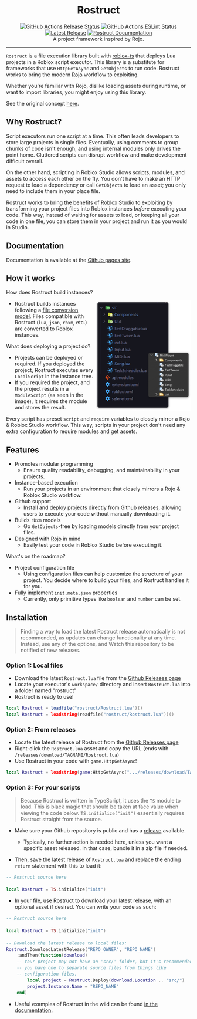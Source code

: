 <h1 align="center">Rostruct</h1>
<div align="center">
	<a href="https://github.com/richie0866/Rostruct/actions/workflows/release.yml"><img src="https://github.com/richie0866/Rostruct/actions/workflows/release.yml/badge.svg" alt="GitHub Actions Release Status" /></a>
	<a href="https://github.com/richie0866/Rostruct/actions/workflows/eslint.yml"><img src="https://github.com/richie0866/Rostruct/actions/workflows/eslint.yml/badge.svg" alt="GitHub Actions ESLint Status" /></a>
	<a href="https://github.com/richie0866/Rostruct/releases/latest"><img src="https://img.shields.io/github/v/release/richie0866/Rostruct?include_prereleases" alt="Latest Release" /></a>
	<a href="https://richie0866.github.io/Rostruct"><img src="https://img.shields.io/badge/docs-website-blue.svg" alt="Rostruct Documentation" /></a>
</div>

<div align="center">
	A project framework inspired by Rojo.
</div>

---

`Rostruct` is a file execution library built with [roblox-ts](https://roblox-ts.com/) that deploys Lua projects in a Roblox script executor. This library is a substitute for frameworks that use `HttpGetAsync` and `GetObjects` to run code. Rostruct works to bring the modern [Rojo](https://rojo.space/docs/6.x/sync-details/) workflow to exploiting.

Whether you're familiar with Rojo, dislike loading assets during runtime, or want to import libraries, you might enjoy using this library. 

See the original concept [here](https://v3rmillion.net/showthread.php?tid=1081675).

## Why Rostruct?
Script executors run one script at a time. This often leads developers to store large projects in single files. Eventually, using comments to group chunks of code isn't enough, and using internal modules only drives the point home. Cluttered scripts can disrupt workflow and make development difficult overall.

On the other hand, scripting in Roblox Studio allows scripts, modules, and assets to access each other on the fly. You don't have to make an HTTP request to load a dependency or call `GetObjects` to load an asset; you only need to include them in your place file.

Rostruct works to bring the benefits of Roblox Studio to exploiting by transforming your project files into Roblox instances _before_ executing your code. This way, instead of waiting for assets to load, or keeping all your code in one file, you can store them in your project and run it as you would in Studio.

## Documentation
Documentation is available at the [Github pages site](https://richie0866.github.io/Rostruct).

## How it works
How does Rostruct build instances?

<img src="img/example-vscode-and-roblox.png" align="right"
     alt="Rostruct Build Example" height="300">

* Rostruct builds instances following a [file conversion model](https://richie0866.github.io/Rostruct/guide/file-conversion/). Files compatible with Rostruct (`lua`, `json`, `rbxm`, etc.) are converted to Roblox instances.

What does deploying a project do?

* Projects can be deployed or required. If you deployed the project, Rostruct executes every `LocalScript` in the instance tree.
* If you required the project, and the project results in a `ModuleScript` (as seen in the image), it requires the module and stores the result.

Every script has preset `script` and `require` variables to closely mirror a Rojo & Roblox Studio workflow. This way, scripts in your project don't need any extra configuration to require modules and get assets.

## Features
* Promotes modular programming
  * Ensure quality readability, debugging, and maintainability in your projects.
* Instance-based execution
  * Run your projects in an environment that closely mirrors a Rojo & Roblox Studio workflow.
* Github support
  * Install and deploy projects directly from Github releases, allowing users to execute your code without manually downloading it.
* Builds `rbxm` models
  * Go `GetObjects`-free by loading models directly from your project files.
* Designed with [Rojo](https://github.com/rojo-rbx/rojo#readme) in mind
  * Easily test your code in Roblox Studio before executing it.

What's on the roadmap?
* Project configuration file
  * Using configuration files can help customize the structure of your project. You decide where to build your files, and Rostruct handles it for you. 
* Fully implement [`init.meta.json`](https://rojo.space/docs/6.x/sync-details/#meta-files) properties
  * Currently, only primitive types like `boolean` and `number` can be set.

## Installation
> Finding a way to load the latest Rostruct release automatically is not recommended, as updates can change functionality at any time. Instead, use any of the options, and Watch this repository to be notified of new releases.
### Option 1: Local files
* Download the latest `Rostruct.lua` file from the [Github Releases page](https://github.com/richie0866/Rostruct/releases/latest)
* Locate your executor's `workspace/` directory and insert `Rostruct.lua` into a folder named "rostruct"
* Rostruct is ready to use!
```lua
local Rostruct = loadfile("rostruct/Rostruct.lua")()
local Rostruct = loadstring(readfile("rostruct/Rostruct.lua"))()
```

### Option 2: From releases
* Locate the latest release of Rostruct from the [Github Releases page](https://github.com/richie0866/Rostruct/releases/latest)
* Right-click the `Rostruct.lua` asset and copy the URL (ends with `/releases/download/TAGNAME/Rostruct.lua`)
* Use Rostruct in your code with `game.HttpGetAsync`!
```lua
local Rostruct = loadstring(game:HttpGetAsync(".../releases/download/TAGNAME/Rostruct.lua"))()
```

### Option 3: For your scripts
> Because Rostruct is written in TypeScript, it uses the `TS` module to load. This is black magic that should be taken at face value when viewing the code below.
> `TS.initialize("init")` essentially requires Rostruct straight from the source.
* Make sure your Github repository is public and has a [release](https://docs.github.com/en/github/administering-a-repository/releasing-projects-on-github/managing-releases-in-a-repository) available.
  * Typically, no further action is needed here, unless you want a specific asset released. In that case, bundle it in a zip file if needed.

* Then, save the latest release of `Rostruct.lua` and replace the ending `return` statement with this to load it:
```lua
-- Rostruct source here

local Rostruct = TS.initialize("init")
```
* In your file, use Rostruct to download your latest release, with an optional asset if desired. You can write your code as such:
```lua
-- Rostruct source here

local Rostruct = TS.initialize("init")

-- Download the latest release to local files:
Rostruct.DownloadLatestRelease("REPO_OWNER", "REPO_NAME")
    :andThen(function(download)
	-- Your project may not have an 'src/' folder, but it's recommended
	-- you have one to separate source files from things like
	-- configuration files.
        local project = Rostruct.Deploy(download.Location .. "src/")
        project.Instance.Name = "REPO_NAME"
    end)
```
* Useful examples of Rostruct in the wild can be found [in the documentation](https://richie0866.github.io/Rostruct/scripts-using-rostruct/).
